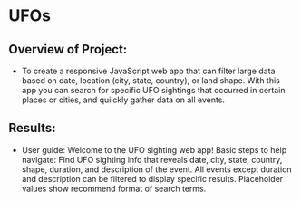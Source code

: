 # UFOs

## Overview of Project:
- To create a responsive JavaScript web app that can filter large data based on date, location (city, state, country), or land shape. With this app you can search for specific UFO sightings that occurred in certain places or cities, and quiickly gather data on all events.

## Results:
- User guide: Welcome to the UFO sighting web app! Basic steps to help navigate: Find UFO sighting info that reveals date, city, state, country, shape, duration, and description of the event. All events except duration and description can be filtered to display specific results. Placeholder values show recommend format of search terms.
